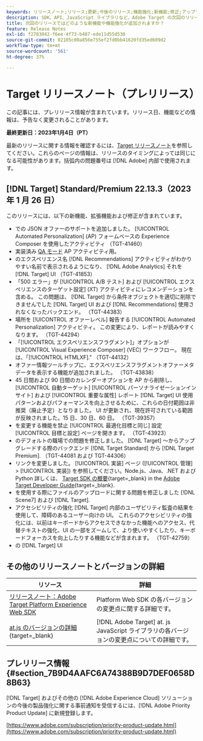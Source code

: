 ```yaml
---
keywords: リリースノート;リリース;更新;今後のリリース;機能強化;新機能;修正;アップデート;プレリリース
description: SDK、API、JavaScript ライブラリなど、Adobe Target の次回のリリースに含まれている新機能、機能強化および修正について説明します。
title: 次回のリリースではどのような新機能や機能強化が追加されますか？
feature: Release Notes
exl-id: f2783042-f6ee-4f73-b487-ede11d55d530
source-git-commit: 02105c00a856e755ef2fd0bb41620fd35ed609d2
workflow-type: tm+mt
source-wordcount: '561'
ht-degree: 37%

---
```


# Target リリースノート（プレリリース）

この記事には、プレリリース情報が含まれています。リリース日、機能などの情報は、予告なく変更されることがあります。

**最終更新日：2023年1月4日（PT）**

最新のリリースに関する情報を確認するには、[Target リリースノート](release-notes.md)を参照してください。これらのページの情報は、リリースのタイミングによっては同じになる可能性があります。括弧内の問題番号は [!DNL Adobe] 内部で使用されます。

## [!DNL Target] Standard/Premium 22.13.3（2023 年 1 月 26 日）

このリリースには、以下の新機能、拡張機能および修正が含まれています。

* での JSON オファーのサポートを追加しました。 [!UICONTROL Automated Personalization] (AP) フォームベースの Experience Composer を使用したアクティビティ （TGT-41460）
* 実装済み [QA モード](/help/main/c-activities/c-activity-qa/activity-qa.md) AP アクティビティ用。
* のエクスペリエンス名 [!DNL Recommendations] アクティビティがわかりやすい名前で表示されるようになり、 [!DNL Adobe Analytics] それを [!DNL Target] UI （TGT-41853）
* 「500 エラー」が [!UICONTROL A/B テスト] および [!UICONTROL エクスペリエンスのターゲット設定] (XT) アクティビティにレコメンデーションを含める。 この問題は、 [!DNL Target] から条件オブジェクトを適切に削除できませんでした [!DNL Target] UI および [!DNL Recommendations] 使用されなくなったバックエンド。 （TGT-44383）
* 場所を [!UICONTROL オファーレベル] 報告する [!UICONTROL Automated Personalization] アクティビティ。 この変更により、レポートが読みやすくなります。 （TGT-44294）
* 「[!UICONTROL エクスペリエンスフラグメント]」オプションが [!UICONTROL Visual Experience Composer] (VEC) ワークフロー。 現在は、「[!UICONTROL HTMLXF].&quot; （TGT-44132）
* オファー情報ツールチップに、エクスペリエンスフラグメントオファーメタデータを表示する機能が追加されました。 （TGT-43838）
* 45 日間および 90 日間のカレンダーオプションを AP から削除し、 [!UICONTROL 自動ターゲット] [!UICONTROL パーソナライゼーションインサイト] および [!UICONTROL 重要な属性] レポート [!DNL Target] UI 使用パターンおよびパフォーマンスを向上させるために、これらの日付範囲は非推奨（廃止予定）となりました。 UI が更新され、現在許可されている範囲が反映されました。15 日、30 日、60 日。 （TGT-39357）
* を変更する機能を禁止 [!UICONTROL 最適化目標と同じ] 設定 [!UICONTROL 目標と設定] ページを開きます。 （TGT-43923）
* のデフォルトの職場での問題を修正しました。 [!DNL Target] ～からアップグレードする際のバックエンド [!DNL Target Standard] から [!DNL Target Premium]. （TGT-44081 および TGT-44306）
* リンクを変更しました。 [!UICONTROL 実装] ページ ([!UICONTROL 管理] > [!UICONTROL 実装]) を参照してください。Node.js、Java、.NET および Python 詳しくは、 [Target SDK の概要](https://developer.adobe.com/target/implement/server-side/sdk-guides/getting-started/){target=_blank} in the [Adobe Target Developer Guide](https://developer.adobe.com/target/){target=_blank}.
* を使用する際にファイルのアップロードに関する問題を修正しました [!DNL Scene7] および [!DNL Target].
* アクセシビリティの強化 [!DNL Target] 内部のユーザビリティ監査の結果を使用して、障碍のあるユーザー向けの UI。 これらのアクセシビリティの強化には、以前はキーボードからアクセスできなかった機能へのアクセス、代替テキストの強化、UI の一部をズームして、より使いやすくしたり、キーボードフォーカスを向上したりする機能などが含まれます。   （TGT-42759）
* の [!DNL Target] UI

## その他のリリースノートとバージョンの詳細

| リソース | 詳細 |
|--- |--- |
| [リリースノート：Adobe Target Platform Experience Web SDK](https://experienceleague.adobe.com/docs/experience-platform/edge/release-notes.html?lang=ja) | Platform Web SDK の各バージョンの変更点に関する詳細です。 |
| [at.js のバージョンの詳細](https://developer.adobe.com/target/implement/client-side/atjs/target-atjs-versions/){target=_blank} | [!DNL Adobe Target] at. js JavaScript ライブラリの各バージョンの変更点についての詳細です。 |


## プレリリース情報 {#section_7B9D4AAFC6A74388B9D7DEF0658D8B63}

[!DNL Target] およびその他の [!DNL Adobe Experience Cloud] ソリューションの今後の製品強化に関する事前通知を受信するには、[!DNL Adobe Priority Product Update] に新規登録します。

[https://www.adobe.com/subscription/priority-product-update.html](https://www.adobe.com/subscription/priority-product-update.html)
